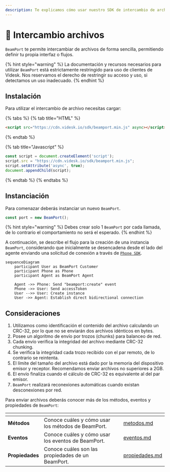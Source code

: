 ```yaml
---
description: Te explicamos cómo usar nuestro SDK de intercambio de archivos.
---
```


# 📂 Intercambio archivos

`BeamPort` te permite intercambiar de archivos de forma sencilla, permitiendo definir tu propia interfaz o flujos.

{% hint style="warning" %}
La documentación y recursos necesarios para utilizar `BeamPort` está estrictamente restringido para uso de clientes de Videsk. Nos reservamos el derecho de restringir su acceso y uso, si detectamos un uso inadecuado.
{% endhint %}

## Instalación

Para utilizar el intercambio de archivo necesitas cargar:

{% tabs %}
{% tab title="HTML" %}
```html
<script src="https://cdn.videsk.io/sdk/beamport.min.js" async></script>
```
{% endtab %}

{% tab title="Javascript" %}
```javascript
const script = document.createElement('script');
script.src = "https://cdn.videsk.io/sdk/beamport.min.js";
script.setAttribute('async', true);
document.appendChild(script);
```
{% endtab %}
{% endtabs %}

## Instanciación

Para comenazar deberás instanciar un nuevo `BeamPort`.

```javascript
const port = new BeamPort();
```

{% hint style="warning" %}
Debes crear solo 1 `BeamPort` por cada llamada, de lo contrario el comportamiento no será el esperado.
{% endhint %}

A continuación, se describe el flujo para la creación de una instancia `BeamPort`, considerando que inicialmente se desencadena desde el lado del agente enviando una solicitud de conexión a través de [`Phone SDK`](../phone/).

```mermaid
sequenceDiagram
    participant User as BeamPort Customer
    participant Phone as Phone
    participant Agent as BeamPort Agent

    Agent ->> Phone: Send "beamport:create" event
    Phone ->> User: Send accessToken
    User -->> User: Create instance
    User ->> Agent: Establish direct bidirectional connection
```

## Consideraciones

1. Utilizamos como identificación el contenido del archivo calculando un CRC-32, por lo que no se enviarán dos archivos idénticos en bytes.
2. Posee un algorítmo de envío por trozos (chunks) para balanceo de red.
3. Cada envío verifica la integridad del archivo mediante CRC-32 chunking.
4. Se verifica la integridad cada trozo recibido con el par remoto, de lo contrario se reintenta.
5. El límite del tamaño del archivo está dado por la memoria del dispositivo emisor y receptor. Recomendamos enviar archivos no superiores a 2GB.
6. El envío finaliza cuando el cálculo de CRC-32 es equivalente al del par emisor.
7. `BeamPort` realizará reconexiones automáticas cuando existan desconexiones por red.



Para enviar archivos deberás conocer más de los métodos, eventos y propiedades de `BeamPort`:

<table data-view="cards"><thead><tr><th></th><th></th><th></th><th data-hidden data-card-target data-type="content-ref"></th></tr></thead><tbody><tr><td><strong>Métodos</strong></td><td>Conoce cuáles y cómo usar los métodos de BeamPort.</td><td></td><td><a href="metodos.md">metodos.md</a></td></tr><tr><td><strong>Eventos</strong></td><td>Conoce cuáles y cómo usar los eventos de BeamPort.</td><td></td><td><a href="eventos.md">eventos.md</a></td></tr><tr><td><strong>Propiedades</strong></td><td>Conoce cuáles son las propiedades de un BeamPort.</td><td></td><td><a href="propiedades.md">propiedades.md</a></td></tr></tbody></table>
